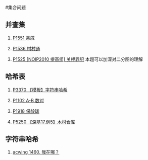 #集合问题

## 并查集

1. [P1551 亲戚](P1551.cpp)
2. [P1536 村村通](GraphTheory\P1536.cpp)

3. [P1525 [NOIP2010 提高组] 关押罪犯](GraphTheory\P1525.cpp) 本题可以加深对二分图的理解

## 哈希表

1. [P3370 【模板】字符串哈希](P3370.cpp)

2. [P1102 A-B 数对](P1102.cpp)
3. [P1918 保龄球](P1918.cpp)

4. [P5250 【深基17.例5】木材仓库](GraphTheory\P5250.cpp)

## 字符串哈希
1. [acwing 1460. 我在哪？](blue_bridge/3_bi_search/acwing1460.cpp)
